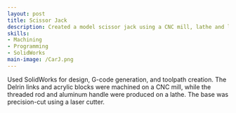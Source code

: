 ```yaml
---
layout: post
title: Scissor Jack
description: Created a model scissor jack using a CNC mill, lathe and lasercutter.
skills: 
- Machining
- Programming
- SolidWorks
main-image: /CarJ.png
---
```


Used SolidWorks for design, G-code generation, and toolpath creation. The Delrin links and acrylic blocks were machined on a CNC mill, while the threaded rod and aluminum handle were produced on a lathe. The base was precision-cut using a laser cutter.
